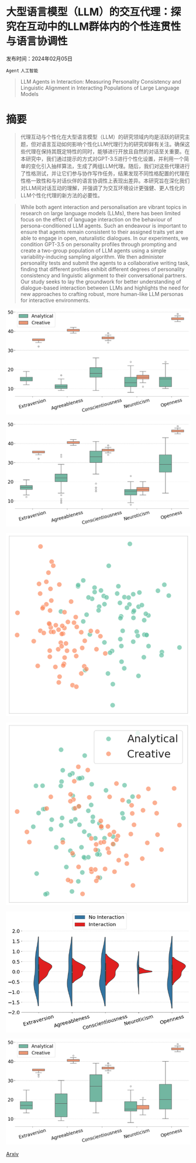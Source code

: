 # 大型语言模型（LLM）的交互代理：探究在互动中的LLM群体内的个性连贯性与语言协调性

发布时间：2024年02月05日

`Agent` `人工智能`

> LLM Agents in Interaction: Measuring Personality Consistency and Linguistic Alignment in Interacting Populations of Large Language Models

# 摘要

> 代理互动与个性化在大型语言模型（LLM）的研究领域内均是活跃的研究主题，但对语言互动如何影响个性化LLM代理行为的研究却鲜有关注。确保这些代理在保持其既定特性的同时，能够进行开放且自然的对话至关重要。在本研究中，我们通过提示的方式对GPT-3.5进行个性化设置，并利用一个简单的变化引入抽样算法，生成了两组LLM代理。随后，我们对这些代理进行了性格测试，并让它们参与协作写作任务，结果发现不同性格配置的代理在性格一致性和与对话伙伴的语言协调性上表现出差异。本研究旨在深化我们对LLM间对话互动的理解，并强调了为交互环境设计更强健、更人性化的LLM个性化代理的新方法的必要性。

> While both agent interaction and personalisation are vibrant topics in research on large language models (LLMs), there has been limited focus on the effect of language interaction on the behaviour of persona-conditioned LLM agents. Such an endeavour is important to ensure that agents remain consistent to their assigned traits yet are able to engage in open, naturalistic dialogues. In our experiments, we condition GPT-3.5 on personality profiles through prompting and create a two-group population of LLM agents using a simple variability-inducing sampling algorithm. We then administer personality tests and submit the agents to a collaborative writing task, finding that different profiles exhibit different degrees of personality consistency and linguistic alignment to their conversational partners. Our study seeks to lay the groundwork for better understanding of dialogue-based interaction between LLMs and highlights the need for new approaches to crafting robust, more human-like LLM personas for interactive environments.

![大型语言模型（LLM）的交互代理：探究在互动中的LLM群体内的个性连贯性与语言协调性](../../../paper_images/2402.02896/bfi_after_init_boxplot.png)

![大型语言模型（LLM）的交互代理：探究在互动中的LLM群体内的个性连贯性与语言协调性](../../../paper_images/2402.02896/bfi_after_writing_boxplot.png)

![大型语言模型（LLM）的交互代理：探究在互动中的LLM群体内的个性连贯性与语言协调性](../../../paper_images/2402.02896/liwc_nointeraction_pca_scatterplot.png)

![大型语言模型（LLM）的交互代理：探究在互动中的LLM群体内的个性连贯性与语言协调性](../../../paper_images/2402.02896/liwc_interaction_pca_scatterplot.png)

![大型语言模型（LLM）的交互代理：探究在互动中的LLM群体内的个性连贯性与语言协调性](../../../paper_images/2402.02896/bfi_before_after_interaction_violin_plot.png)

![大型语言模型（LLM）的交互代理：探究在互动中的LLM群体内的个性连贯性与语言协调性](../../../paper_images/2402.02896/bfi_after_interactive_writing_boxplot.png)

[Arxiv](https://arxiv.org/abs/2402.02896)